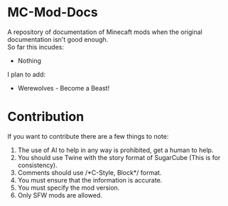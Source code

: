 # MC-Mod-Docs

A repository of documentation of Minecaft mods when the original documentation isn't good enough.<br>
So far this incudes:
- Nothing

I plan to add:
- Werewolves - Become a Beast!

# Contribution

If you want to contribute there are a few things to note:
1. The use of AI to help in any way is prohibited, get a human to help.
2. You should use Twine with the story format of SugarCube (This is for consistency).
3. Comments should use /\*C-Style, Block*/ format.
4. You must ensure that the information is accurate.
5. You must specify the mod version.
6. Only SFW mods are allowed.